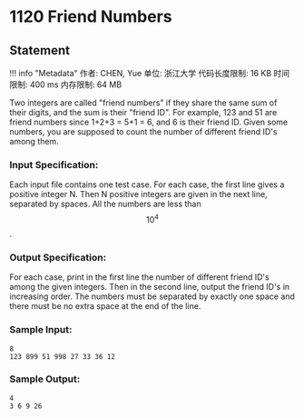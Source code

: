 
# 1120 Friend Numbers

## Statement

!!! info "Metadata"
    作者: CHEN, Yue
    单位: 浙江大学
    代码长度限制: 16 KB
    时间限制: 400 ms
    内存限制: 64 MB

Two integers are called "friend numbers" if they share the same sum of their digits, and the sum is their "friend ID". For example, 123 and 51 are friend numbers since 1+2+3 = 5+1 = 6, and 6 is their friend ID. Given some numbers, you are supposed to count the number of different friend ID's among them.

### Input Specification:

Each input file contains one test case. For each case, the first line gives a positive integer N. Then N positive integers are given in the next line, separated by spaces. All the numbers are less than $$10^4$$.

### Output Specification:

For each case, print in the first line the number of different friend ID's among the given integers. Then in the second line, output the friend ID's in increasing order. The numbers must be separated by exactly one space and there must be no extra space at the end of the line.

### Sample Input:
```plaintext
8
123 899 51 998 27 33 36 12
```

### Sample Output:
```plaintext
4
3 6 9 26
```


